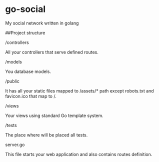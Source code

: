 # go-social
My social network written in golang 

##Project structure

/controllers

All your controllers that serve defined routes.

/models

You database models. 


/public

It has all your static files mapped to /assets/* path except robots.txt and favicon.ico that map to /.

/views

Your views using standard Go template system.

/tests

The place where will be placed all tests.

server.go

This file starts your web application and also contains routes definition.

